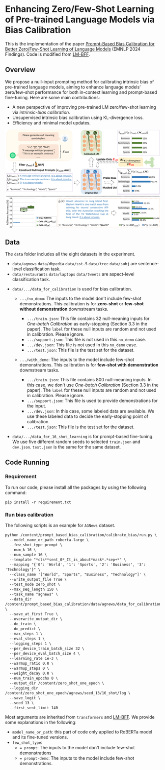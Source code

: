 # Enhancing Zero/Few-Shot Learning of Pre-trained Language Models via Bias Calibration
This is the implementation of the paper [Prompt-Based Bias Calibration for Better Zero/Few-Shot Learning of Language Models](https://arxiv.org/abs/2402.10353)
(EMNLP 2024 Findings). Code is modified from [LM-BFF](https://github.com/princeton-nlp/LM-BFF).

## Overview
We propose a null-input prompting method for calibrating intrinsic bias of pre-trained language models, aiming to enhance language models’ zero/few-shot performance for both in-context learning and prompt-based fine-tuning. Here are some main contributions:
- A new perspective of improving pre-trained LM zero/few-shot learning via _intrinsic-bias calibration_.
- Unsupervised intrinsic bias calibration using KL-divergence loss.
- Efficiency and minimal model updates.
  
![overview](overview.png)

## Data
The `data` folder includes all the eight datasets in the experiment. 
- `data/agnews` `data/dbpedia` `data/sst-5` `data/trec` `data/subj` are sentence-level classification task.
- `data/restaurants` `data/laptops` `data/tweets` are aspect-level classification task.

+ `data/.../data_for_calibration` is used for bias calibration.
  
  + `.../no_demo`: The inputs to the model don't include few-shot demonstrations. This calibration is for **zero-shot** or **few-shot without demonstration** dowmstream tasks.
    + `.../train.json`: This file contains 32 null-meaning inputs for _One-batch Calibration_ as early-stopping (Section 3.3 in the paper). The `label` for these null inputs are random and not used in calibration. Please ignore.
    + `.../support.json`: This file is not used in this `no_demo` case.
    + `.../dev.json`: This file is not used in this `no_demo` case.
    + `.../test.json`: This file is the test set for the dataset.
   
  + `.../with_demo`: The inputs to the model include few-shot demonstrations. This calibration is for **few-shot with demonstration** dowmstream tasks.
    + `.../train.json`: This file contains 800 null-meaning inputs. In this case, we don't use _One-batch Calibration_ (Section 3.3 in the paper). The `label` for these null inputs are random and not used in calibration. Please ignore.
    + `.../support.json`: This file is used to provide demonstrations for the input.
    + `.../dev.json`: In this case, some labeled data are available. We use these labeled data to decide the early-stopping point of calibration.
    + `.../test.json`: This file is the test set for the dataset.
      
+ `data/.../data_for_16_shot_learning` is for prompt-based fine-tuning. We use five different random seeds to selected `train.json` and `dev.json`. `test.json` is the same for the same dataset.

## Code Running
### Requirement
To run our code, please install all the packages by using the following command:
```
pip install -r requirement.txt
```

### Run bias calibration
The following scripts is an example for `AGNews` dataset.

```
python /content/prompt_based_bias_calibration/calibrate_bias/run.py \
  --model_name_or_path roberta-large \
  --few_shot_type prompt \
  --num_k 16 \
  --num_sample 16 \
  --template "*cls**sent_0*_It_is_about*mask*.*sep+*" \
  --mapping "{'0': 'World', '1': 'Sports', '2': 'Business', '3': 'Technology'}" \
  --class_name '["World", "Sports", "Business", "Technology"]' \
  --write_output_file True \
  --test_mode zero_shot \
  --max_seq_length 150 \
  --task_name "agnews" \
  --data_dir /content/prompt_based_bias_calibration/data/agnews/data_for_calibration/no_demo \
  --save_at_first True \
  --overwrite_output_dir \
  --do_train \
  --do_predict \
  --max_steps 1 \
  --eval_steps 1 \
  --logging_steps 1 \
  --per_device_train_batch_size 32 \
  --per_device_eval_batch_size 4 \
  --learning_rate 1e-3 \
  --warmup_ratio 0.0 \
  --warmup_steps 0 \
  --weight_decay 0.0 \
  --num_train_epochs 0 \
  --output_dir /content/zero_shot_one_epoch \
  --logging_dir /content/zero_shot_one_epoch/agnews/seed_13/16_shot/log \
  --save_logit \
  --seed 13 \
  --first_sent_limit 140
```
Most arguments are inherited from `transformers` and [LM-BFF](https://github.com/princeton-nlp/LM-BFF). We provide some explanations in the following:

+ `model_name_or_path`: this part of code only applied to RoBERTa model and its fine-tuned versions.
+ `few_shot_type`:
  + `= prompt`: The inputs to the model don't include few-shot demonstrations
  + `= prompt-demo`: The inputs to the model include few-shot demonstrations.
